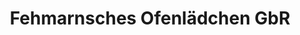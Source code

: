 ---
title: "Fehmarnsches Ofenlädchen GbR"
url: /fehmarn/fehmarnsches-ofenlaedchen-gbr/
shop: Kamine & Öfen
---